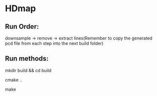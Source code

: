 # HDmap

Run Order:
-----------
downsample -> remove -> extract lines(Remember to copy the generated pcd file from each step into the next build folder)

Run methods:
-----------
mkdir build && cd build

cmake ..

make

